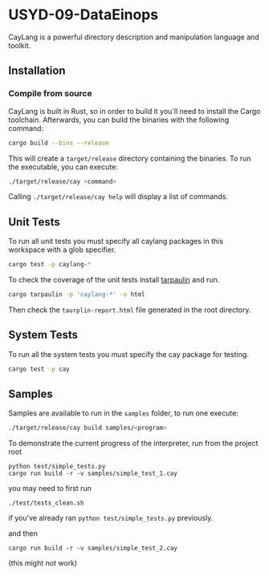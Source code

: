 # USYD-09-DataEinops

CayLang is a powerful directory description and manipulation language and toolkit.

## Installation
### Compile from source
CayLang is built in Rust, so in order to build it you'll need to install the Cargo toolchain. Afterwards, you can build the binaries with the following command:
```bash
cargo build --bins --release
```
This will create a `target/release` directory containing the binaries. To run the executable, you can execute:
```bash
./target/release/cay <command>
```
Calling `./target/release/cay help` will display a list of commands.

## Unit Tests

To run all unit tests you must specify all caylang packages in this workspace with a glob specifier.
```bash
cargo test -p caylang-*
```

To check the coverage of the unit tests install [tarpaulin](https://github.com/xd009642/tarpaulin) and run.
```bash
cargo tarpaulin -p 'caylang-*' -o html
```
Then check the `taurplin-report.html` file generated in the root directory.

## System Tests
To run all the system tests you must specify the cay package for testing.
```bash
cargo test -p cay
```


## Samples

Samples are available to run in the `samples` folder, to run one execute:
```bash
./target/release/cay build samples/<program>
```

To demonstrate the current progress of the interpreter, run from the project root
```
python test/simple_tests.py
cargo run build -r -v samples/simple_test_1.cay
```

you may need to first run 
```
./test/tests_clean.sh
```
if you've already ran `python test/simple_tests.py` previously.

and then 
```
cargo run build -r -v samples/simple_test_2.cay
```
(this might not work)
